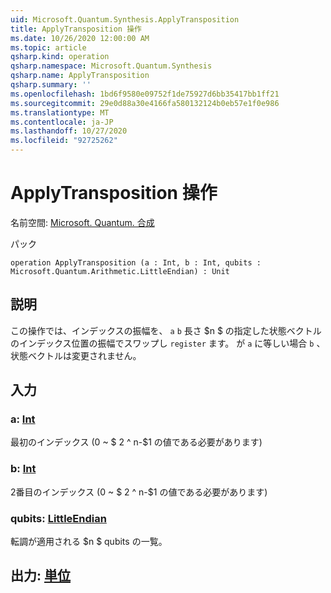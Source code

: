 ```yaml
---
uid: Microsoft.Quantum.Synthesis.ApplyTransposition
title: ApplyTransposition 操作
ms.date: 10/26/2020 12:00:00 AM
ms.topic: article
qsharp.kind: operation
qsharp.namespace: Microsoft.Quantum.Synthesis
qsharp.name: ApplyTransposition
qsharp.summary: ''
ms.openlocfilehash: 1bd6f9580e09752f1de75927d6bb35417bb1ff21
ms.sourcegitcommit: 29e0d88a30e4166fa580132124b0eb57e1f0e986
ms.translationtype: MT
ms.contentlocale: ja-JP
ms.lasthandoff: 10/27/2020
ms.locfileid: "92725262"
---
```

# <a name="applytransposition-operation"></a>ApplyTransposition 操作

名前空間: [Microsoft. Quantum. 合成](xref:Microsoft.Quantum.Synthesis)

パック [](https://nuget.org/packages/)




```qsharp
operation ApplyTransposition (a : Int, b : Int, qubits : Microsoft.Quantum.Arithmetic.LittleEndian) : Unit
```


## <a name="description"></a>説明

この操作では、インデックスの振幅を、 `a` `b` 長さ $n $ の指定した状態ベクトルのインデックス位置の振幅でスワップし `register` ます。  が `a` に等しい場合 `b` 、状態ベクトルは変更されません。

## <a name="input"></a>入力

### <a name="a--int"></a>a: [Int](xref:microsoft.quantum.lang-ref.int)

最初のインデックス (0 ~ $ 2 ^ n-$1 の値である必要があります)


### <a name="b--int"></a>b: [Int](xref:microsoft.quantum.lang-ref.int)

2番目のインデックス (0 ~ $ 2 ^ n-$1 の値である必要があります)


### <a name="qubits--littleendian"></a>qubits: [LittleEndian](xref:Microsoft.Quantum.Arithmetic.LittleEndian)

転調が適用される $n $ qubits の一覧。



## <a name="output--unit"></a>出力: [単位](xref:microsoft.quantum.lang-ref.unit)

